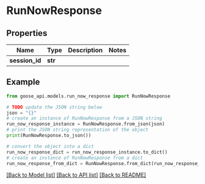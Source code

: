 # RunNowResponse


## Properties

Name | Type | Description | Notes
------------ | ------------- | ------------- | -------------
**session_id** | **str** |  | 

## Example

```python
from goose_api.models.run_now_response import RunNowResponse

# TODO update the JSON string below
json = "{}"
# create an instance of RunNowResponse from a JSON string
run_now_response_instance = RunNowResponse.from_json(json)
# print the JSON string representation of the object
print(RunNowResponse.to_json())

# convert the object into a dict
run_now_response_dict = run_now_response_instance.to_dict()
# create an instance of RunNowResponse from a dict
run_now_response_from_dict = RunNowResponse.from_dict(run_now_response_dict)
```
[[Back to Model list]](../README.md#documentation-for-models) [[Back to API list]](../README.md#documentation-for-api-endpoints) [[Back to README]](../README.md)


